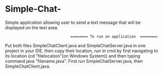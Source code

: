 # Simple-Chat-
Simple application allowing user to send a text message that will be displayed on the text area.

                                  ======== To run an application  ======== 


Put both files SimpleChatClient.java and SimpleChatServer.java in one project in your IDE, then copy their location, run in cmd by first navigating to its location
(cd "filelocation"(on Windows System))  and then typing command java "filename.java". First run SimpleChatServer.java, then SimpleChatClient.java.
